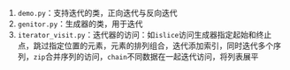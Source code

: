 1. `demo.py`：支持迭代的类，正向迭代与反向迭代
2. `genitor.py`：生成器的类，用于迭代
3. `iterator_visit.py`：迭代器的访问：如`islice`访问生成器指定起始和终止点，跳过指定位置的元素，元素的排列组合，迭代添加索引，同时迭代多个序列，`zip`合并序列的访问，`chain`不同数据在一起迭代访问，将列表展平